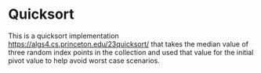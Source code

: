 # Quicksort

This is a quicksort implementation https://algs4.cs.princeton.edu/23quicksort/ that takes the median value of three random index points in the collection and used that value for the initial pivot value to help avoid worst case scenarios.
